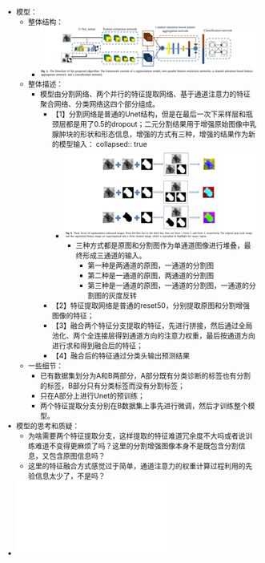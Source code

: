 - 模型：
	- 整体结构：
		- ![image.png](../assets/image_1662965688922_0.png)
	- 整体描述：
		- 模型由分割网络、两个并行的特征提取网络、基于通道注意力的特征聚合网络、分类网络这四个部分组成。
			- 【1】分割网络是普通的Unet结构，但是在最后一次下采样层和瓶颈层都是用了0.5的dropout；二元分割结果用于增强原始图像中乳腺肿块的形状和形态信息，增强的方式有三种，增强的结果作为新的模型输入：
			  collapsed:: true
				- ![image.png](../assets/image_1662966640175_0.png)
					- 三种方式都是原图和分割图作为单通道图像进行堆叠，最终形成三通道的输入。
						- 第一种是两通道的原图，一通道的分割图
						- 第二种是一通道的原图，两通道的分割图
						- 第三种是一通道的原图，一通道的分割图，一通道的分割图的灰度反转
			- 【2】特征提取网络是普通的reset50，分别提取原图和分割增强图像的特征；
			- 【3】融合两个特征分支提取的特征，先进行拼接，然后通过全局池化、两个全连接层得到通道方向的注意力权重，最后按通道方向进行求和得到融合后的特征；
			- 【4】融合后的特征通过分类头输出预测结果
	- 一些细节：
		- 已有数据集划分为A和B两部分，A部分既有分类诊断的标签也有分割的标签，B部分只有分类标签而没有分割标签；
		- 只在A部分上进行Unet的预训练；
		- 两个特征提取分支分别在B数据集上事先进行微调，然后才训练整个模型。
- 模型的思考和质疑：
	- 为啥需要两个特征提取分支，这样提取的特征难道冗余度不大吗或者说训练难道不变得更麻烦了吗？这里的分割增强图像本身不是既包含分割信息，又包含原图信息吗？
	- 这里的特征融合方式感觉过于简单，通道注意力的权重计算过程利用的先验信息太少了，不是吗？
- ![2022 Segmentation information with attention integration for classification of breast tumor in ultrasound image.pdf](../assets/2022_Segmentation_information_with_attention_integration_for_classification_of_breast_tumor_in_ultrasound_image_1670402826300_0.pdf)